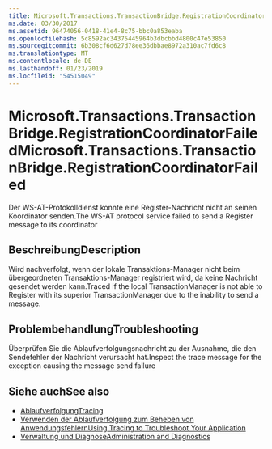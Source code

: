 ```yaml
---
title: Microsoft.Transactions.TransactionBridge.RegistrationCoordinatorFailed
ms.date: 03/30/2017
ms.assetid: 96474056-0418-41e4-8c75-bbc0a853eaba
ms.openlocfilehash: 5c8592ac34375445964b3dbcbbd4800c47e53850
ms.sourcegitcommit: 6b308cf6d627d78ee36dbbae8972a310ac7fd6c8
ms.translationtype: MT
ms.contentlocale: de-DE
ms.lasthandoff: 01/23/2019
ms.locfileid: "54515049"
---
```

# <a name="microsofttransactionstransactionbridgeregistrationcoordinatorfailed"></a><span data-ttu-id="af909-102">Microsoft.Transactions.TransactionBridge.RegistrationCoordinatorFailed</span><span class="sxs-lookup"><span data-stu-id="af909-102">Microsoft.Transactions.TransactionBridge.RegistrationCoordinatorFailed</span></span>
<span data-ttu-id="af909-103">Der WS-AT-Protokolldienst konnte eine Register-Nachricht nicht an seinen Koordinator senden.</span><span class="sxs-lookup"><span data-stu-id="af909-103">The WS-AT protocol service failed to send a Register message to its coordinator</span></span>  
  
## <a name="description"></a><span data-ttu-id="af909-104">Beschreibung</span><span class="sxs-lookup"><span data-stu-id="af909-104">Description</span></span>  
 <span data-ttu-id="af909-105">Wird nachverfolgt, wenn der lokale Transaktions-Manager nicht beim übergeordneten Transaktions-Manager registriert wird, da keine Nachricht gesendet werden kann.</span><span class="sxs-lookup"><span data-stu-id="af909-105">Traced if the local TransactionManager is not able to Register with its superior TransactionManager due to the inability to send a message.</span></span>  
  
## <a name="troubleshooting"></a><span data-ttu-id="af909-106">Problembehandlung</span><span class="sxs-lookup"><span data-stu-id="af909-106">Troubleshooting</span></span>  
 <span data-ttu-id="af909-107">Überprüfen Sie die Ablaufverfolgungsnachricht zu der Ausnahme, die den Sendefehler der Nachricht verursacht hat.</span><span class="sxs-lookup"><span data-stu-id="af909-107">Inspect the trace message for the exception causing the message send failure</span></span>  
  
## <a name="see-also"></a><span data-ttu-id="af909-108">Siehe auch</span><span class="sxs-lookup"><span data-stu-id="af909-108">See also</span></span>
- [<span data-ttu-id="af909-109">Ablaufverfolgung</span><span class="sxs-lookup"><span data-stu-id="af909-109">Tracing</span></span>](../../../../../docs/framework/wcf/diagnostics/tracing/index.md)
- [<span data-ttu-id="af909-110">Verwenden der Ablaufverfolgung zum Beheben von Anwendungsfehlern</span><span class="sxs-lookup"><span data-stu-id="af909-110">Using Tracing to Troubleshoot Your Application</span></span>](../../../../../docs/framework/wcf/diagnostics/tracing/using-tracing-to-troubleshoot-your-application.md)
- [<span data-ttu-id="af909-111">Verwaltung und Diagnose</span><span class="sxs-lookup"><span data-stu-id="af909-111">Administration and Diagnostics</span></span>](../../../../../docs/framework/wcf/diagnostics/index.md)

